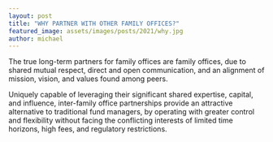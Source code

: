 ```yaml
---
layout: post
title: "WHY PARTNER WITH OTHER FAMILY OFFICES?"
featured_image: assets/images/posts/2021/why.jpg
author: michael
---
```

The true long-term partners for family offices are family offices, due to shared mutual respect, direct and open communication, and an alignment of mission, vision, and values found among peers.

Uniquely capable of leveraging their significant shared expertise, capital, and influence, inter-family office partnerships provide an attractive alternative to traditional fund managers, by operating with greater control and flexibility without facing the conflicting interests of limited time horizons, high fees, and regulatory restrictions.
